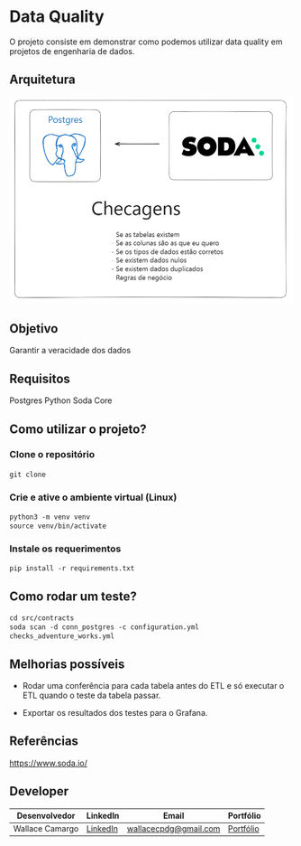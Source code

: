 # Data Quality
O projeto consiste em demonstrar como podemos utilizar data quality em projetos de engenharia de dados.

## Arquitetura
![image](assets/architecture-data-quality.png)

## Objetivo
Garantir a veracidade dos dados

## Requisitos
Postgres
Python
Soda Core

## Como utilizar o projeto?
### Clone o repositório
```
git clone 
```

### Crie e ative o ambiente virtual (Linux)
```
python3 -m venv venv
source venv/bin/activate
```

### Instale os requerimentos
```
pip install -r requirements.txt
```

## Como rodar um teste?
```
cd src/contracts
soda scan -d conn_postgres -c configuration.yml checks_adventure_works.yml 
```

## Melhorias possíveis
* Rodar uma conferência para cada tabela antes do ETL e só executar o ETL quando o teste da tabela passar.

* Exportar os resultados dos testes para o Grafana.

## Referências
https://www.soda.io/

## Developer
| Desenvolvedor      | LinkedIn                                   | Email                        | Portfólio                              |
|--------------------|--------------------------------------------|------------------------------|----------------------------------------|
| Wallace Camargo    | [LinkedIn](https://www.linkedin.com/in/wallace-camargo-35b615171/) | wallacecpdg@gmail.com        | [Portfólio](https://wlcamargo.github.io/)   |
